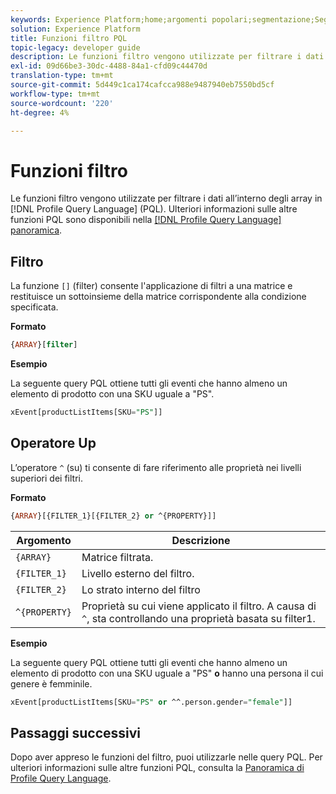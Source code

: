 ```yaml
---
keywords: Experience Platform;home;argomenti popolari;segmentazione;Segmentazione;Servizio di segmentazione;pql;PQL;Lingua query profilo;funzioni filtro;filtro;
solution: Experience Platform
title: Funzioni filtro PQL
topic-legacy: developer guide
description: Le funzioni filtro vengono utilizzate per filtrare i dati all’interno degli array in Profile Query Language (PQL).
exl-id: 09d66be3-30dc-4488-84a1-cfd09c44470d
translation-type: tm+mt
source-git-commit: 5d449c1ca174cafcca988e9487940eb7550bd5cf
workflow-type: tm+mt
source-wordcount: '220'
ht-degree: 4%

---
```


# Funzioni filtro

Le funzioni filtro vengono utilizzate per filtrare i dati all’interno degli array in [!DNL Profile Query Language] (PQL). Ulteriori informazioni sulle altre funzioni PQL sono disponibili nella [[!DNL Profile Query Language] panoramica](./overview.md).

## Filtro

La funzione `[]` (filter) consente l&#39;applicazione di filtri a una matrice e restituisce un sottoinsieme della matrice corrispondente alla condizione specificata.

**Formato**

```sql
{ARRAY}[filter]
```

**Esempio**

La seguente query PQL ottiene tutti gli eventi che hanno almeno un elemento di prodotto con una SKU uguale a &quot;PS&quot;.

```sql
xEvent[productListItems[SKU="PS"]]
```

## Operatore Up

L’operatore `^` (su) ti consente di fare riferimento alle proprietà nei livelli superiori dei filtri.

**Formato**

```sql
{ARRAY}[{FILTER_1}[{FILTER_2} or ^{PROPERTY}]]
```

| Argomento | Descrizione |
| -------- | ----------- |
| `{ARRAY}` | Matrice filtrata. |
| `{FILTER_1}` | Livello esterno del filtro. |
| `{FILTER_2}` | Lo strato interno del filtro |
| `^{PROPERTY}` | Proprietà su cui viene applicato il filtro. A causa di `^`, sta controllando una proprietà basata su filter1. |

**Esempio**

La seguente query PQL ottiene tutti gli eventi che hanno almeno un elemento di prodotto con una SKU uguale a &quot;PS&quot; **o** hanno una persona il cui genere è femminile.

```sql
xEvent[productListItems[SKU="PS" or ^^.person.gender="female"]]
```

## Passaggi successivi

Dopo aver appreso le funzioni del filtro, puoi utilizzarle nelle query PQL. Per ulteriori informazioni sulle altre funzioni PQL, consulta la [Panoramica di Profile Query Language](./overview.md).
